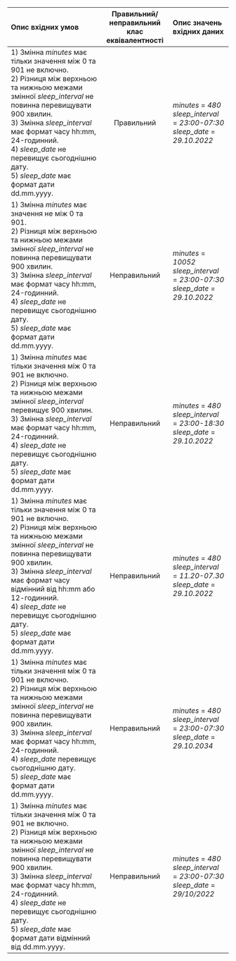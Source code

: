|Опис вхідних умов|Правильний/неправильний <br> клас еквівалентності|Опис значень вхідних даних|
|:-|:-:|:-|
|1) Змінна *minutes* має тільки значення між 0 та 901 не включно. <br> 2) Різниця між верхньою та нижньою межами змінної *sleep_interval* не повинна перевищувати 900 хвилин. <br> 3) Змінна *sleep_interval* має формат часу hh:mm, 24-годинний. <br>4) *sleep_date* не перевищує сьогоднішню дату. <br> 5) *sleep_date* має формат дати dd.mm.yyyy. <br>|Правильний | *minutes* = *480* <br> *sleep_interval* = *23:00-07:30* <br> *sleep_date* = *29.10.2022*|
|1) Змінна *minutes* має значення не між 0 та 901. <br> 2) Різниця між верхньою та нижньою межами змінної *sleep_interval* не повинна перевищувати 900 хвилин. <br> 3) Змінна *sleep_interval* має формат часу hh:mm, 24-годинний. <br>4) *sleep_date* не перевищує сьогоднішню дату. <br> 5) *sleep_date* має формат дати dd.mm.yyyy. <br>|Неправильний | *minutes* = *10052* <br> *sleep_interval* = *23:00-07:30* <br> *sleep_date* = *29.10.2022*|
|1) Змінна *minutes* має тільки значення між 0 та 901 не включно. <br> 2) Різниця між верхньою та нижньою межами змінної *sleep_interval* перевищує 900 хвилин. <br> 3) Змінна *sleep_interval* має формат часу hh:mm, 24-годинний. <br>4) *sleep_date* не перевищує сьогоднішню дату. <br> 5) *sleep_date* має формат дати dd.mm.yyyy. <br>|Неправильний | *minutes* = *480* <br> *sleep_interval* = *23:00-18:30* <br> *sleep_date* = *29.10.2022*|
|1) Змінна *minutes* має тільки значення між 0 та 901 не включно. <br> 2) Різниця між верхньою та нижньою межами змінної *sleep_interval* не повинна перевищувати 900 хвилин. <br> 3) Змінна *sleep_interval* має формат часу відмінний від hh:mm або 12-годинний. <br>4) *sleep_date* не перевищує сьогоднішню дату. <br> 5) *sleep_date* має формат дати dd.mm.yyyy. <br>|Неправильний | *minutes* = *480* <br> *sleep_interval* = *11.20-07.30* <br> *sleep_date* = *29.10.2022*|
|1) Змінна *minutes* має тільки значення між 0 та 901 не включно. <br> 2) Різниця між верхньою та нижньою межами змінної *sleep_interval* не повинна перевищувати 900 хвилин. <br> 3) Змінна *sleep_interval* має формат часу hh:mm, 24-годинний. <br>4) *sleep_date* перевищує сьогоднішню дату. <br> 5) *sleep_date* має формат дати dd.mm.yyyy. <br>|Неправильний | *minutes* = *480* <br> *sleep_interval* = *23:00-07:30* <br> *sleep_date* = *29.10.2034*|
|1) Змінна *minutes* має тільки значення між 0 та 901 не включно. <br> 2) Різниця між верхньою та нижньою межами змінної *sleep_interval* не повинна перевищувати 900 хвилин. <br> 3) Змінна *sleep_interval* має формат часу hh:mm, 24-годинний. <br>4) *sleep_date* не перевищує сьогоднішню дату. <br> 5) *sleep_date* має формат дати відмінний від dd.mm.yyyy. <br>|Неправильний | *minutes* = *480* <br> *sleep_interval* = *23:00-07:30* <br> *sleep_date* = *29/10/2022*|

